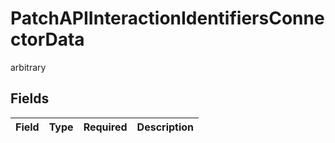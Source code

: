# PatchAPIInteractionIdentifiersConnectorData

arbitrary


## Fields

| Field       | Type        | Required    | Description |
| ----------- | ----------- | ----------- | ----------- |